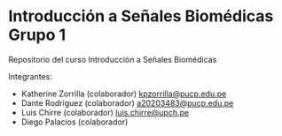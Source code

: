 # Introducción a Señales Biomédicas Grupo 1
Repositorio del curso Introducción a Señales Biomédicas

Integrantes:
* Katherine Zorrilla (colaborador) kpzorrilla@pucp.edu.pe
* Dante Rodriguez (colaborador) a20203483@pucp.edu.pe
* Luis Chirre (colaborador) luis.chirre@upch.pe
* Diego Palacios (colaborador)
  
